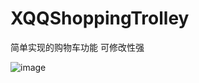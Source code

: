 # XQQShoppingTrolley
简单实现的购物车功能 可修改性强  


![image](https://github.com/xiaogehenjimo/XQQShoppingTrolley/111.gif)

